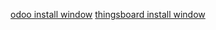 [odoo install window](https://github.com/dvbi-dev/docs/blob/main/odoo%20window%20install.txt)
[thingsboard install window](https://github.com/dvbi-dev/docs/blob/main/thingsboard%20instal%20for%20windows.txt)
